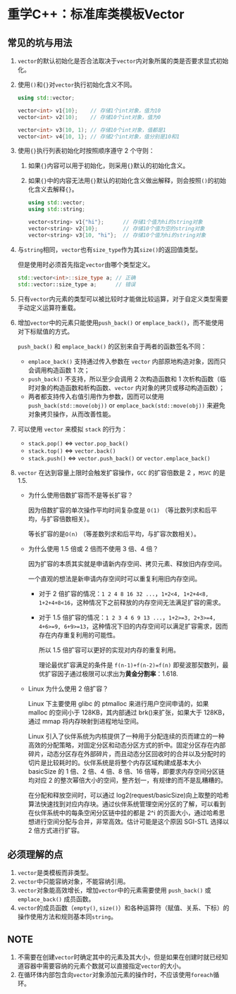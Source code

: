 # 重学C++：标准库类模板Vector


## 常见的坑与用法

1. `vector`的默认初始化是否合法取决于`vector`内对象所属的类是否要求显式初始化。

2. 使用`()`和`{}`对`vector`执行初始化含义不同。

   ```C++
   using std::vector;

   vector<int> v1{10};    // 存储1个int对象，值为10
   vector<int> v2(10);    // 存储10个int对象，值为0

   vector<int> v3(10, 1); // 存储10个int对象，值都是1
   vector<int> v4{10, 1}; // 存储2个int对象，值分别是10和1
   ```

3. 使用`{}`执行列表初始化时按照顺序遵守 2 个守则：

   1. 如果`{}`内容可以用于初始化，则采用`{}`默认的初始化含义。

   2. 如果`{}`中的内容无法用`{}`默认的初始化含义做出解释，则会按照`()`的初始化含义去解释`{}`。

      ```C++
      using std::vector;
      using std::string;

      vector<string> v1{"hi"};      // 存储1个值为hi的string对象
      vector<string> v2{10};        // 存储10个值为空的string对象
      vector<string> v3{10, "hi"};  // 存储10个值为hi的string对象
      ```

4. 与`string`相同，`vector`也有`size_type`作为其`size()`的返回值类型。

   但是使用时必须首先指定`vector`由哪个类型定义。

   ```C++
   std::vector<int>::size_type a; // 正确
   std::vector::size_type a;      // 错误
   ```

5. 只有`vector`内元素的类型可以被比较时才能做比较运算，对于自定义类型需要手动定义运算符重载。

6. 增加`vector`中的元素只能使用`push_back()` or `emplace_back()`，而不能使用对下标赋值的方式。

   `push_back()` 和 `emplace_back()` 的区别来自于两者的函数签名不同：

   - `emplace_back()` 支持通过传入参数在 `vector` 内部原地构造对象，因而只会调用构造函数 1 次；
   - `push_back()` 不支持，所以至少会调用 2 次构造函数和 1 次析构函数（临时对象的构造函数和析构函数、`vector` 内对象的拷贝或移动构造函数）；
   - 两者都支持传入右值引用作为参数，因而可以使用 `push_back(std::move(obj))` or `emplace_back(std::move(obj))` 来避免对象拷贝操作，从而改善性能。

7. 可以使用 `vector` 来模拟 `stack` 的行为：

   - `stack.pop()` <=> `vector.pop_back()`
   - `stack.top()` <=> `vector.back()`
   - `stack.push()` <=> `vector.push_back()` or `vector.emplace_back()`

8. `vector` 在达到容量上限时会触发扩容操作，`GCC` 的扩容倍数是 2 ，`MSVC` 的是 1.5.

   - 为什么使用倍数扩容而不是等长扩容？

     因为倍数扩容的单次操作平均时间复杂度是 `O(1)` （等比数列求和后平均，与扩容倍数相关）。

     等长扩容的是`O(n)` （等差数列求和后平均，与扩容次数相关）。

   - 为什么使用 1.5 倍或 2 倍而不使用 3 倍、4 倍？

     因为扩容的本质其实就是申请新内存空间、拷贝元素、释放旧内存空间。

     一个直观的想法是新申请内存空间时可以重复利用旧内存空间。

     - 对于 2 倍扩容的情况：`1 2 4 8 16 32 ...`，`1+2<4, 1+2+4<8, 1+2+4+8<16`，这种情况下之前释放的内存空间无法满足扩容的需求。
     - 对于 1.5 倍扩容的情况：`1 2 3 4 6 9 13 ...`，`1+2>=3, 2+3>=4, 4+6>=9, 6+9>=13`，这种情况下旧的内存空间可以满足扩容需求，因而存在内存重复利用的可能性。

       所以 1.5 倍扩容可以更好的实现对内存的重复利用。

       理论最优扩容满足的条件是 `f(n-1)+f(n-2)=f(n)` 即斐波那契数列，最优扩容因子通过极限可以求出为**黄金分割率**：1.618.

   - Linux 为什么使用 2 倍扩容？

     Linux 下主要使用 glibc 的 ptmalloc 来进行用户空间申请的，如果 malloc 的空间小于 128KB，其内部通过 brk()来扩张，如果大于 128KB，通过 mmap 将内存映射到进程地址空间。

     Linux 引入了伙伴系统为内核提供了一种用于分配连续的页而建立的一种高效的分配策略，对固定分区和动态分区方式的折中。固定分区存在内部碎片，动态分区存在外部碎片，而且动态分区回收时的合并以及分配时的切片是比较耗时的。伙伴系统是将整个内存区域构建成基本大小 basicSize 的 1 倍、2 倍、4 倍、8 倍、16 倍等，即要求内存空间分区链均对应 2 的整次幂倍大小的空间，整齐划一，有规律的而不是乱糟糟的。

     在分配和释放空间时，可以通过 log2(request/basicSize)向上取整的哈希算法快速找到对应内存块。通过伙伴系统管理空闲分区的了解，可以看到在伙伴系统中的每条空闲分区链中挂的都是 2^i 的页面大小，通过哈希思想进行空间分配与合并，非常高效。估计可能是这个原因 SGI-STL 选择以 2 倍方式进行扩容。

## 必须理解的点

1. `vector`是类模板而非类型。
2. `vector`中只能容纳对象，不能容纳引用。
3. `vector`对象能高效增长，增加`vector`中的元素需要使用 `push_back()` 或 `emplace_back()` 成员函数。
4. `vector`的成员函数（`empty()`, `size()`）和各种运算符（赋值、关系、下标）的操作使用方法和规则基本同`string`。

## NOTE

1. 不需要在创建`vector`时确定其中的元素及其大小，但是如果在创建时就已经知道容器中需要容纳的元素个数就可以直接指定`vector`的大小。
2. 在循环体内部包含向`vector`对象添加元素的操作时，不应该使用`foreach`循环。


